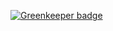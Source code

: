 

[![Greenkeeper badge](https://badges.greenkeeper.io/FongZooZ/short-url.svg)](https://greenkeeper.io/)